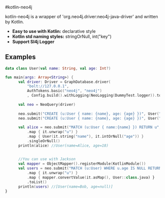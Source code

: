 #kotlin-neo4j

kotlin-neo4j is a wrapper of 'org.neo4j.driver:neo4j-java-driver' and written by Kotlin.
* **Easy to use with Kotlin:** declarative style
* **Kotlin std naming styles:** stringOrNull, int("key")
* **Support Sl4j Logger**

## Examples

```kotlin
data class User(val name: String, val age: Int?)

fun main(args: Array<String>) {
      val driver: Driver = GraphDatabase.driver(
          "bolt://127.0.0.1",
          AuthTokens.basic("neo4j", "neo4j")
          , Config.build().withLogging(NeoLogging(DummyTest.logger)).toConfig())
  
      val neo = NeoQuery(driver)
  
      neo.submit("CREATE (u:User { name: {name}, age: {age} })", User("Alice", 18).destruct())
      neo.submit("CREATE (u:User { name: {name}, age: {age} })", User("Bob", null).destruct())
  
      val alice = neo.submit("MATCH (u:User { name:{name} }) RETURN u", mapOf("name" to "Alice"))
          .map { it.unwrap("u") }
          .map { User(it.string("name"), it.intOrNull("age")) }
          .singleOrNull()
      println(alice) //User(name=Alice, age=18)
  
  
      //You can use with Jackson
      val mapper = ObjectMapper().registerModule(KotlinModule())
      val users = neo.submit("MATCH (u:User) WHERE u.age IS NULL RETURN u")
          .map { it.unwrap("u") }
          .map { mapper.convertValue(it.asMap(), User::class.java) }
          .toList()
      println(users) //[User(name=Bob, age=null)]
}
```